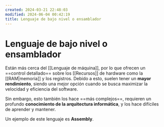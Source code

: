 ```yaml
---
created: 2024-03-21 22:48:03
modified: 2024-06-04 00:42:19
title: Lenguaje de bajo nivel o ensamblador
---
```


# Lenguaje de bajo nivel o ensamblador

Están más cerca del [[Lenguaje de máquina]], por lo que ofrecen un ==control detallado== sobre los [[Recursos]] de hardware como la [[RAM|memoria]] y los registros. Debido a esto, suelen tener un **mayor rendimiento**, siendo una mejor opción cuando se busca maximizar la velocidad y eficiencia del software.

Sin embargo, esto también los hace ==más complejos==, requieren un profundo **conocimiento de la arquitectura informática**, y los hace difíciles de aprender y mantener.

Un ejemplo de este lenguaje es **Assembly**.
